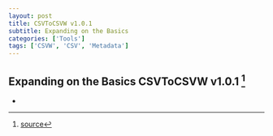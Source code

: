 ```yaml
---
layout: post
title: CSVToCSVW v1.0.1
subtitle: Expanding on the Basics
categories: ['Tools']
tags: ['CSVW', 'CSV', 'Metadata']
---
```


## Expanding on the Basics CSVToCSVW v1.0.1 [^fn1]

-

[^fn1]: [source](https://github.com/Mat-O-Lab/CSVtoCSVW/releases/tag/v1.0.1)